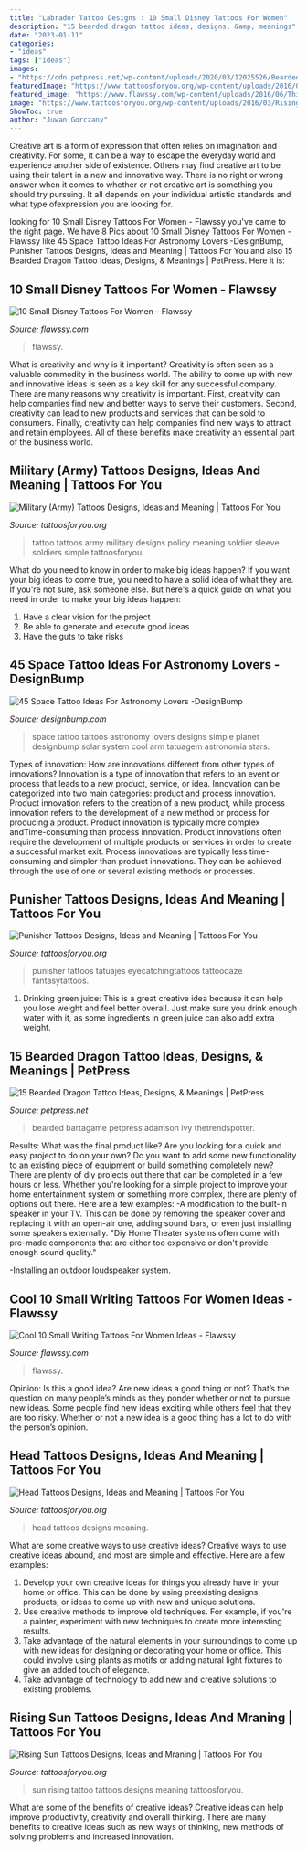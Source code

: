```yaml
---
title: "Labrador Tattoo Designs : 10 Small Disney Tattoos For Women"
description: "15 bearded dragon tattoo ideas, designs, &amp; meanings"
date: "2023-01-11"
categories:
- "ideas"
tags: ["ideas"]
images:
- "https://cdn.petpress.net/wp-content/uploads/2020/03/12025526/Bearded-Dragon-Tattoo-idea-1.jpg"
featuredImage: "https://www.tattoosforyou.org/wp-content/uploads/2016/03/Rising-Sun-Tattoo-Images.jpg"
featured_image: "https://www.flawssy.com/wp-content/uploads/2016/06/Think-Positive-Tattoo.jpg"
image: "https://www.tattoosforyou.org/wp-content/uploads/2016/03/Rising-Sun-Tattoo-Images.jpg"
ShowToc: true
author: "Juwan Gorczany"
---
```



Creative art is a form of expression that often relies on imagination and creativity. For some, it can be a way to escape the everyday world and experience another side of existence. Others may find creative art to be using their talent in a new and innovative way. There is no right or wrong answer when it comes to whether or not creative art is something you should try pursuing. It all depends on your individual artistic standards and what type ofexpression you are looking for.

	

		
looking for 10 Small Disney Tattoos For Women - Flawssy you've came to the right page. We have 8 Pics about 10 Small Disney Tattoos For Women - Flawssy like 45 Space Tattoo Ideas For Astronomy Lovers -DesignBump, Punisher Tattoos Designs, Ideas and Meaning | Tattoos For You and also 15 Bearded Dragon Tattoo Ideas, Designs, &amp; Meanings | PetPress. Here it is:
		
    
## 10 Small Disney Tattoos For Women - Flawssy

<img loading=lazy src="https://flawssy.com/wp-content/uploads/2016/06/Small-Mickey-Mouse-Tattoo.jpg" onerror="this.onerror=null;this.src='https://tse1.mm.bing.net/th?id=OIP.fXSIR-4IzVItLnUrEB6JZgHaJ4&amp;pid=15.1';" alt="10 Small Disney Tattoos For Women - Flawssy">

_Source: flawssy.com_

>flawssy. 

	

What is creativity and why is it important?
Creativity is often seen as a valuable commodity in the business world. The ability to come up with new and innovative ideas is seen as a key skill for any successful company. There are many reasons why creativity is important. First, creativity can help companies find new and better ways to serve their customers. Second, creativity can lead to new products and services that can be sold to consumers. Finally, creativity can help companies find new ways to attract and retain employees. All of these benefits make creativity an essential part of the business world.

    
## Military (Army) Tattoos Designs, Ideas And Meaning | Tattoos For You

<img loading=lazy src="http://www.tattoosforyou.org/wp-content/uploads/2013/10/US-Army-Tattoo-Designs-769x1024.jpg" onerror="this.onerror=null;this.src='https://tse4.mm.bing.net/th?id=OIP.knRZP6WWleOpMJ7XZMFIagHaJ3&amp;pid=15.1';" alt="Military (Army) Tattoos Designs, Ideas and Meaning | Tattoos For You">

_Source: tattoosforyou.org_

>tattoo tattoos army military designs policy meaning soldier sleeve soldiers simple tattoosforyou. 

	

What do you need to know in order to make big ideas happen?
If you want your big ideas to come true, you need to have a solid idea of what they are. If you're not sure, ask someone else. But here's a quick guide on what you need in order to make your big ideas happen: 
1. Have a clear vision for the project 
2. Be able to generate and execute good ideas 
3. Have the guts to take risks 

    
## 45 Space Tattoo Ideas For Astronomy Lovers -DesignBump

<img loading=lazy src="http://designbump.com/wp-content/uploads/2014/12/space-star-tattoos-13.jpg" onerror="this.onerror=null;this.src='https://tse4.mm.bing.net/th?id=OIP.il5TJf9rjzD8QUTxFJzZ5AHaNJ&amp;pid=15.1';" alt="45 Space Tattoo Ideas For Astronomy Lovers -DesignBump">

_Source: designbump.com_

>space tattoo tattoos astronomy lovers designs simple planet designbump solar system cool arm tatuagem astronomia stars. 

	

Types of innovation: How are innovations different from other types of innovations?
Innovation is a type of innovation that refers to an event or process that leads to a new product, service, or idea. Innovation can be categorized into two main categories: product and process innovation. Product innovation refers to the creation of a new product, while process innovation refers to the development of a new method or process for producing a product. 
Product innovation is typically more complex andTime-consuming than process innovation. Product innovations often require the development of multiple products or services in order to create a successful market exit. Process innovations are typically less time-consuming and simpler than product innovations. They can be achieved through the use of one or several existing methods or processes.

    
## Punisher Tattoos Designs, Ideas And Meaning | Tattoos For You

<img loading=lazy src="https://www.tattoosforyou.org/wp-content/uploads/2016/03/Punisher-Tattoos.jpg" onerror="this.onerror=null;this.src='https://tse2.mm.bing.net/th?id=OIP.g_-0gocFSY3f5nkpJ6UQGwHaJ4&amp;pid=15.1';" alt="Punisher Tattoos Designs, Ideas and Meaning | Tattoos For You">

_Source: tattoosforyou.org_

>punisher tattoos tatuajes eyecatchingtattoos tattoodaze fantasytattoos. 

	

1. Drinking green juice: This is a great creative idea because it can help you lose weight and feel better overall. Just make sure you drink enough water with it, as some ingredients in green juice can also add extra weight.

    
## 15 Bearded Dragon Tattoo Ideas, Designs, &amp; Meanings | PetPress

<img loading=lazy src="https://cdn.petpress.net/wp-content/uploads/2020/03/12025526/Bearded-Dragon-Tattoo-idea-1.jpg" onerror="this.onerror=null;this.src='https://tse4.mm.bing.net/th?id=OIP.GmqMOG7f-j4zy2DIHZAAeAAAAA&amp;pid=15.1';" alt="15 Bearded Dragon Tattoo Ideas, Designs, &amp; Meanings | PetPress">

_Source: petpress.net_

>bearded bartagame petpress adamson ivy thetrendspotter. 

	

Results: What was the final product like?
Are you looking for a quick and easy project to do on your own? Do you want to add some new functionality to an existing piece of equipment or build something completely new? There are plenty of diy projects out there that can be completed in a few hours or less. Whether you're looking for a simple project to improve your home entertainment system or something more complex, there are plenty of options out there. Here are a few examples: 
-A modification to the built-in speaker in your TV. This can be done by removing the speaker cover and replacing it with an open-air one, adding sound bars, or even just installing some speakers externally.
"Diy Home Theater systems often come with pre-made components that are either too expensive or don't provide enough sound quality."

-Installing an outdoor loudspeaker system.

    
## Cool 10 Small Writing Tattoos For Women Ideas - Flawssy

<img loading=lazy src="https://www.flawssy.com/wp-content/uploads/2016/06/Think-Positive-Tattoo.jpg" onerror="this.onerror=null;this.src='https://tse1.mm.bing.net/th?id=OIP.-JCBSScDcib5Pj9yvPhK7gHaJ4&amp;pid=15.1';" alt="Cool 10 Small Writing Tattoos For Women Ideas - Flawssy">

_Source: flawssy.com_

>flawssy. 

	

Opinion: Is this a good idea?
Are new ideas a good thing or not? That’s the question on many people’s minds as they ponder whether or not to pursue new ideas. Some people find new ideas exciting while others feel that they are too risky. Whether or not a new idea is a good thing has a lot to do with the person’s opinion.

    
## Head Tattoos Designs, Ideas And Meaning | Tattoos For You

<img loading=lazy src="https://www.tattoosforyou.org/wp-content/uploads/2016/05/Head-Tattoos.jpg" onerror="this.onerror=null;this.src='https://tse4.mm.bing.net/th?id=OIP.1-fnfHRID0z5mrx7jW4JYwHaLH&amp;pid=15.1';" alt="Head Tattoos Designs, Ideas and Meaning | Tattoos For You">

_Source: tattoosforyou.org_

>head tattoos designs meaning. 

	

What are some creative ways to use creative ideas?
Creative ways to use creative ideas abound, and most are simple and effective. Here are a few examples: 
1. Develop your own creative ideas for things you already have in your home or office. This can be done by using preexisting designs, products, or ideas to come up with new and unique solutions. 
2. Use creative methods to improve old techniques. For example, if you're a painter, experiment with new techniques to create more interesting results. 
3. Take advantage of the natural elements in your surroundings to come up with new ideas for designing or decorating your home or office. This could involve using plants as motifs or adding natural light fixtures to give an added touch of elegance. 
4. Take advantage of technology to add new and creative solutions to existing problems.

    
## Rising Sun Tattoos Designs, Ideas And Mraning | Tattoos For You

<img loading=lazy src="https://www.tattoosforyou.org/wp-content/uploads/2016/03/Rising-Sun-Tattoo-Images.jpg" onerror="this.onerror=null;this.src='https://tse2.mm.bing.net/th?id=OIP.bYaVkymKye83oVvQLFRJkAHaNr&amp;pid=15.1';" alt="Rising Sun Tattoos Designs, Ideas and Mraning | Tattoos For You">

_Source: tattoosforyou.org_

>sun rising tattoo tattoos designs meaning tattoosforyou. 

	

What are some of the benefits of creative ideas?
Creative ideas can help improve productivity, creativity and overall thinking. There are many benefits to creative ideas such as new ways of thinking, new methods of solving problems and increased innovation.

